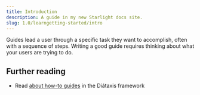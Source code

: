 ```yaml
---
title: Introduction
description: A guide in my new Starlight docs site.
slug: 1.0/learngetting-started/intro
---
```


Guides lead a user through a specific task they want to accomplish, often with a sequence of steps.
Writing a good guide requires thinking about what your users are trying to do.

## Further reading

* Read [about how-to guides](https://diataxis.fr/how-to-guides/) in the Diátaxis framework
